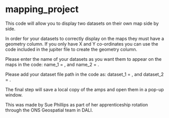 # mapping_project

This code will allow you to display two datasets on their own map side by side.

In order for your datasets to correctly display on the maps they must have a geometry column. 
If you only have X and Y co-ordinates you can use the code included in the jupiter file to create the geometry column.

Please enter the name of your datasets as you want them to appear on the maps in the code: name_1 = , and name_2 = .

Please add your dataset file path in the code as: dataset_1 = , and dataset_2 = .

The final step will save a local copy of the amps and open them in a pop-up window.

This was made by Sue Phillips as part of her apprenticeship rotation through the ONS Geospatial team in DALI.